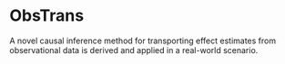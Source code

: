 # ObsTrans
A novel causal inference method for transporting effect estimates from observational data is derived and applied in a real-world scenario.
